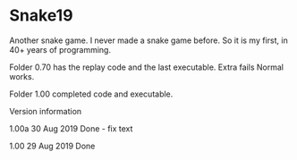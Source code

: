 # Snake19
Another snake game.  I never made a snake game before.  So it is my first, in 40+ years of programming.

Folder 0.70 has the replay code and the last executable. Extra fails  Normal works.

Folder 1.00 completed code and executable.


Version information

1.00a 30 Aug 2019 Done - fix text

1.00 29 Aug 2019 Done
